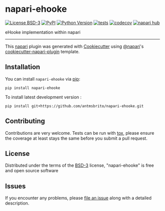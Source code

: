 # napari-ehooke

[![License BSD-3](https://img.shields.io/pypi/l/napari-ehooke.svg?color=green)](https://github.com/antmsbrito/napari-ehooke/raw/main/LICENSE)
[![PyPI](https://img.shields.io/pypi/v/napari-ehooke.svg?color=green)](https://pypi.org/project/napari-ehooke)
[![Python Version](https://img.shields.io/pypi/pyversions/napari-ehooke.svg?color=green)](https://python.org)
[![tests](https://github.com/antmsbrito/napari-ehooke/workflows/tests/badge.svg)](https://github.com/antmsbrito/napari-ehooke/actions)
[![codecov](https://codecov.io/gh/antmsbrito/napari-ehooke/branch/main/graph/badge.svg)](https://codecov.io/gh/antmsbrito/napari-ehooke)
[![napari hub](https://img.shields.io/endpoint?url=https://api.napari-hub.org/shields/napari-ehooke)](https://napari-hub.org/plugins/napari-ehooke)

eHooke implementation within napari

----------------------------------

This [napari] plugin was generated with [Cookiecutter] using [@napari]'s [cookiecutter-napari-plugin] template.

<!--
Don't miss the full getting started guide to set up your new package:
https://github.com/napari/cookiecutter-napari-plugin#getting-started

and review the napari docs for plugin developers:
https://napari.org/stable/plugins/index.html
-->

## Installation

You can install `napari-ehooke` via [pip]:

    pip install napari-ehooke



To install latest development version :

    pip install git+https://github.com/antmsbrito/napari-ehooke.git


## Contributing

Contributions are very welcome. Tests can be run with [tox], please ensure
the coverage at least stays the same before you submit a pull request.

## License

Distributed under the terms of the [BSD-3] license,
"napari-ehooke" is free and open source software

## Issues

If you encounter any problems, please [file an issue] along with a detailed description.

[napari]: https://github.com/napari/napari
[Cookiecutter]: https://github.com/audreyr/cookiecutter
[@napari]: https://github.com/napari
[MIT]: http://opensource.org/licenses/MIT
[BSD-3]: http://opensource.org/licenses/BSD-3-Clause
[GNU GPL v3.0]: http://www.gnu.org/licenses/gpl-3.0.txt
[GNU LGPL v3.0]: http://www.gnu.org/licenses/lgpl-3.0.txt
[Apache Software License 2.0]: http://www.apache.org/licenses/LICENSE-2.0
[Mozilla Public License 2.0]: https://www.mozilla.org/media/MPL/2.0/index.txt
[cookiecutter-napari-plugin]: https://github.com/napari/cookiecutter-napari-plugin

[file an issue]: https://github.com/antmsbrito/napari-ehooke/issues

[napari]: https://github.com/napari/napari
[tox]: https://tox.readthedocs.io/en/latest/
[pip]: https://pypi.org/project/pip/
[PyPI]: https://pypi.org/
